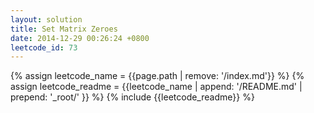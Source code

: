 ```yaml
---
layout: solution
title: Set Matrix Zeroes
date: 2014-12-29 00:26:24 +0800
leetcode_id: 73
---
```

{% assign leetcode_name = {{page.path | remove: '/index.md'}}  %}
{% assign leetcode_readme = {{leetcode_name | append: '/README.md' | prepend: '_root/' }}  %}
{% include {{leetcode_readme}} %}
